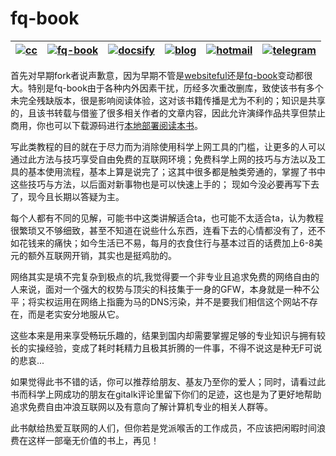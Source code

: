 # fq-book

|[![cc](https://i.creativecommons.org/l/by-nc/4.0/80x15.png)](http://creativecommons.org/licenses/by-nc/4.0/)|[![fq-book](https://img.shields.io/badge/%F0%9F%93%96book-fq--book-red.svg?longCache=true&style=flat-square)](https://loremwalker.github.io/fq-book)|[![docsify](https://img.shields.io/badge/%F0%9F%93%96docs-docsify-brightgreen.svg?longCache=true&style=flat-square)](https://docsify.js.org/)|[![blog](https://img.shields.io/badge/%F0%9F%94%97blog-loremwalker-lightgrey.svg?longCache=true&style=flat-square)](https://loremwalker.github.io/)|[![hotmail](https://img.shields.io/badge/%F0%9F%93%A7hotmail-@邮箱联系-blue.svg?longCache=true&style=flat-square)](mailto:loremwalker@hotmail.com)|[![telegram](https://img.shields.io/badge/telegram-:me-blue.svg?longCache=true&style=flat-square)](https://t.me/loremwalker)
|:-:|:-:|:-:|:-:|:-:|:-:|

首先对早期fork者说声歉意，因为早期不管是[websiteful](https://github.com/loremwalker/WebSiteUseful)还是[fq-book](https://loremwalker.github.io/fq-book)变动都很大。特别是fq-book由于各种内外因素干扰，历经多次重改删库，致使该书有多个未完全残缺版本，很是影响阅读体验，这对该书籍传播是尤为不利的；知识是共享的，且该书转载与借鉴了很多相关作者的文章内容，因此允许演绎作品共享但禁止商用，你也可以下载源码进行[本地部署阅读本书](https://github.com/loremwalker/fq-book/blob/master/tutorial/docsify-serve.md)。

写此类教程的目的就在于尽力而为消除使用科学上网工具的门槛，让更多的人可以通过此方法与技巧享受自由免费的互联网环境；免费科学上网的技巧与方法以及工具的基本使用流程，基本上算是说完了；这其中很多都是触类旁通的，掌握了书中这些技巧与方法，以后面对新事物也是可以快速上手的；
现如今没必要再写下去了，现今且长期以答疑为主。

每个人都有不同的见解，可能书中这类讲解适合ta，也可能不太适合ta，认为教程很繁琐又不够细致，甚至不知道在说些什么东西，连看下去的心情都没有了，还不如花钱来的痛快；如今生活已不易，每月的衣食住行与基本过百的话费加上6-8美元的额外互联网开销，其实也是挺鸡肋的。

网络其实是填不完复杂到极点的坑,我觉得要一个非专业且追求免费的网络自由的人来说，面对一个强大的权势与顶尖的科技集于一身的GFW，本身就是一种不公平；将实权运用在网络上指鹿为马的DNS污染，并不是要我们相信这个网站不存在，而是老实安分地服从它。

这些本来是用来享受畅玩乐趣的，结果到国内却需要掌握足够的专业知识与拥有较长的实操经验，变成了耗时耗精力且极其折腾的一件事，不得不说这是种无F可说的悲哀...

如果觉得此书不错的话，你可以推荐给朋友、基友乃至你的爱人；同时，请看过此书而科学上网成功的朋友在gitalk评论里留下你们的足迹，这也是为了更好地帮助追求免费自由冲浪互联网以及有意向了解计算机专业的相关人群等。

此书献给热爱互联网的人们，但你若是党派喉舌的工作成员，不应该把闲暇时间浪费在这样一部毫无价值的书上，再见！
